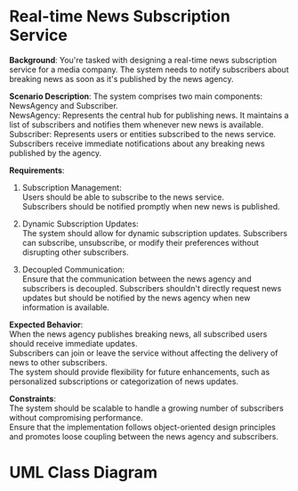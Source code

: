# Real-time News Subscription Service

**Background**: You're tasked with designing a real-time news subscription service for a media company. The system needs to notify subscribers about breaking news as soon as it's published by the news agency.

**Scenario Description**: The system comprises two main components: NewsAgency and Subscriber.
  <br>NewsAgency: Represents the central hub for publishing news. It maintains a list of subscribers and notifies them whenever new news is available.
  <br>Subscriber: Represents users or entities subscribed to the news service. Subscribers receive immediate notifications about any breaking news published by the agency.

**Requirements**:

  1. Subscription Management:
    <br>Users should be able to subscribe to the news service.
    <br>Subscribers should be notified promptly when new news is published.

  2. Dynamic Subscription Updates:
    <br>The system should allow for dynamic subscription updates. Subscribers can subscribe, unsubscribe, or modify their preferences without disrupting other subscribers.

  3. Decoupled Communication:
    <br>Ensure that the communication between the news agency and subscribers is decoupled. Subscribers shouldn't directly request news updates but should be notified by the news agency when new information is available.

**Expected Behavior**:
  <br>When the news agency publishes breaking news, all subscribed users should receive immediate updates.
  <br>Subscribers can join or leave the service without affecting the delivery of news to other subscribers.
  <br>The system should provide flexibility for future enhancements, such as personalized subscriptions or categorization of news updates.

**Constraints**:
  <br>The system should be scalable to handle a growing number of subscribers without compromising performance.
  <br>Ensure that the implementation follows object-oriented design principles and promotes loose coupling between the news agency and subscribers.

# UML Class Diagram
